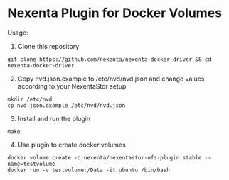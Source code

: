 Nexenta Plugin for Docker Volumes
======================================

Usage:
1) Clone this repository
```
git clone https://github.com/nexenta/nexenta-docker-driver && cd nexenta-docker-driver
```
2) Copy nvd.json.example to /etc/nvd/nvd.json and change values according to your NexentaStor setup
```
mkdir /etc/nvd
cp nvd.json.example /etc/nvd/nvd.json
```
3) Install and run the plugin
```
make
```
4) Use plugin to create docker volumes
```
docker volume create -d nexenta/nexentastor-nfs-plugin:stable --name=testvolume
docker run -v testvolume:/Data -it ubuntu /bin/bash
```
